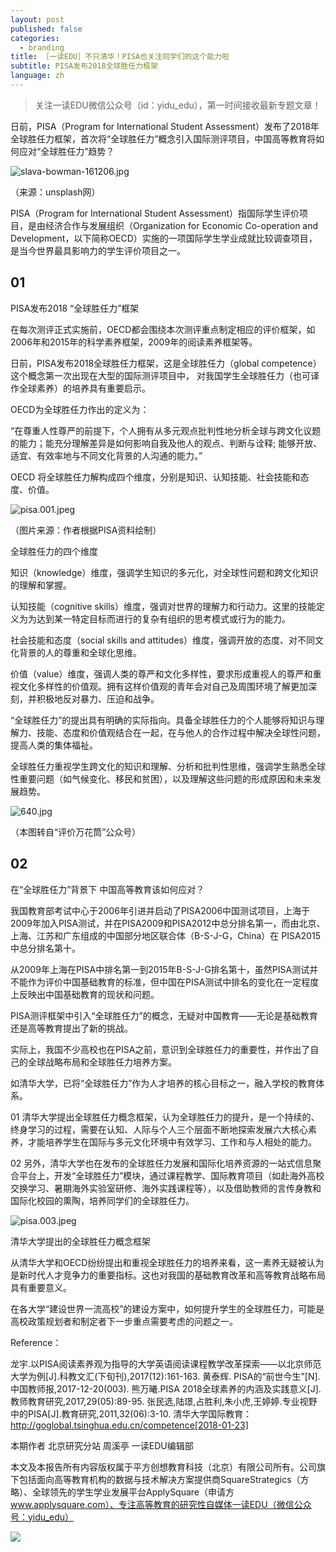 ```yaml
---
layout: post
published: false
categories:
  - branding
title: ［一读EDU］不只清华！PISA也关注同学们的这个能力啦
subtitle: PISA发布2018全球胜任力框架
language: zh
---
```

> 关注一读EDU微信公众号（id：yidu_edu），第一时间接收最新专题文章！


日前，PISA（Program for International Student Assessment）发布了2018年全球胜任力框架，首次将“全球胜任力”概念引入国际测评项目，中国高等教育将如何应对“全球胜任力”趋势？

![slava-bowman-161206.jpg]({{site.baseurl}}/image/slava-bowman-161206.jpg)

（来源：unsplash网）

PISA（Program for International Student Assessment）指国际学生评价项目，是由经济合作与发展组织（Organization for Economic Co-operation and Development，以下简称OECD）实施的一项国际学生学业成就比较调查项目，是当今世界最具影响力的学生评价项目之一。
 
## 01
PISA发布2018 “全球胜任力”框架

在每次测评正式实施前，OECD都会围绕本次测评重点制定相应的评价框架，如2006年和2015年的科学素养框架，2009年的阅读素养框架等。
 
日前，PISA发布2018全球胜任力框架，这是全球胜任力（global competence）这个概念第一次出现在大型的国际测评项目中， 对我国学生全球胜任力（也可译作全球素养）的培养具有重要启示。
 
OECD为全球胜任力作出的定义为：

“在尊重人性尊严的前提下，个人拥有从多元观点批判性地分析全球与跨文化议题的能力；能充分理解差异是如何影响自我及他人的观点、判断与诠释; 能够开放、适宜、有效率地与不同文化背景的人沟通的能力。”
 
OECD 将全球胜任力解构成四个维度，分别是知识、认知技能、社会技能和态度、价值。
 
![pisa.001.jpeg]({{site.baseurl}}/image/pisa.001.jpeg)

（图片来源：作者根据PISA资料绘制）
 
全球胜任力的四个维度

知识（knowledge）维度，强调学生知识的多元化，对全球性问题和跨文化知识的理解和掌握。

认知技能（cognitive skills）维度，强调对世界的理解力和行动力。这里的技能定义为为达到某一特定目标而进行的复杂有组织的思考模式或行为的能力。

社会技能和态度（social skills and attitudes）维度，强调开放的态度、对不同文化背景的人的尊重和全球化思维。

价值（value）维度，强调人类的尊严和文化多样性，要求形成重视人的尊严和重视文化多样性的价值观。拥有这样价值观的青年会对自己及周围环境了解更加深刻，并积极地反对暴力、压迫和战争。

“全球胜任力”的提出具有明确的实际指向。具备全球胜任力的个人能够将知识与理解力、技能、态度和价值观结合在一起，在与他人的合作过程中解决全球性问题，提高人类的集体福祉。
 
全球胜任力重视学生跨文化的知识和理解、分析和批判性思维，强调学生熟悉全球性重要问题（如气候变化、移民和贫困），以及理解这些问题的形成原因和未来发展趋势。
 
![640.jpg]({{site.baseurl}}/image/640.jpg)

（本图转自“评价万花筒”公众号）
 
## 02
在“全球胜任力”背景下
中国高等教育该如何应对？

我国教育部考试中心于2006年引进并启动了PISA2006中国测试项目，上海于2009年加入PISA测试，并在PISA2009和PISA2012中总分排名第一，而由北京、上海、江苏和广东组成的中国部分地区联合体（B-S-J-G，China）在 PISA2015中总分排名第十。

从2009年上海在PISA中排名第一到2015年B-S-J-G排名第十，虽然PISA测试并不能作为评价中国基础教育的标准，但中国在PISA测试中排名的变化在一定程度上反映出中国基础教育的现状和问题。
 
PISA测评框架中引入“全球胜任力”的概念，无疑对中国教育——无论是基础教育还是高等教育提出了新的挑战。

实际上，我国不少高校也在PISA之前，意识到全球胜任力的重要性，并作出了自己的全球战略布局和全球胜任力培养方案。

如清华大学，已将“全球胜任力”作为人才培养的核心目标之一，融入学校的教育体系。

01
清华大学提出全球胜任力概念框架，认为全球胜任力的提升，是一个持续的、终身学习的过程，需要在认知、人际与个人三个层面不断地探索发展六大核心素养，才能培养学生在国际与多元文化环境中有效学习、工作和与人相处的能力。
 
02
另外，清华大学也在发布的全球胜任力发展和国际化培养资源的一站式信息聚合平台上，开发“全球胜任力”模块，通过课程教学、国际教育项目（如赴海外高校交换学习、暑期海外实验室研修、海外实践课程等），以及借助教师的言传身教和国际化校园的熏陶，培养同学们的全球胜任力。
 
![pisa.003.jpeg]({{site.baseurl}}/image/pisa.003.jpeg)

清华大学提出的全球胜任力概念框架

从清华大学和OECD纷纷提出和重视全球胜任力的培养来看，这一素养无疑被认为是新时代人才竞争力的重要指标。这也对我国的基础教育改革和高等教育战略布局具有重要意义。

在各大学“建设世界一流高校”的建设方案中，如何提升学生的全球胜任力，可能是高校政策规划者和制定者下一步重点需要考虑的问题之一。


Reference：

龙宇.以PISA阅读素养观为指导的大学英语阅读课程教学改革探索——以北京师范大学为例[J].科教文汇(下旬刊),2017(12):161-163.
黄泰辉. PISA的“前世今生”[N]. 中国教师报,2017-12-20(003).
熊万曦.PISA 2018全球素养的内涵及实践意义[J].教师教育研究,2017,29(05):89-95.
张民选,陆璟,占胜利,朱小虎,王婷婷.专业视野中的PISA[J].教育研究,2011,32(06):3-10.
清华大学国际教育：http://goglobal.tsinghua.edu.cn/competence[2018-01-23]

本期作者
北京研究分站 周溪亭
一读EDU编辑部

本文及本报告所有内容版权属于平方创想教育科技（北京）有限公司所有。公司旗下包括面向高等教育机构的数据与技术解决方案提供商SquareStrategics（方略）、全球领先的学生学业发展平台ApplySquare（申请方 www.applysquare.com）、专注高等教育的研究性自媒体一读EDU（微信公众号：yidu_edu）

![]({{site.baseurl}}/image/640%20(8).jpg)